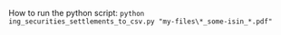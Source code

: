 How to run the python script: `python ing_securities_settlements_to_csv.py "my-files\*_some-isin_*.pdf"`